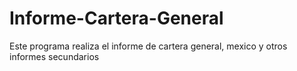 # Informe-Cartera-General
Este programa realiza el informe de cartera general, mexico y otros informes secundarios
